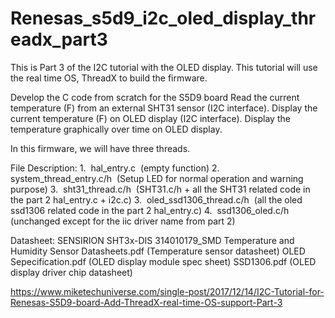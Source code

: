 # Renesas_s5d9_i2c_oled_display_threadx_part3
This is Part 3 of the I2C tutorial with the OLED display.  This tutorial will use the real time OS, ThreadX to build the firmware.


Develop the C code from scratch for the S5D9 board
Read the current temperature (F) from an external SHT31 sensor (I2C interface).
Display the current temperature (F) on OLED display (I2C interface).
Display the temperature graphically over time on OLED display.

In this firmware, we will have three threads.

File Description:
1.  hal_entry.c  (empty function)
2.  system_thread_entry.c/h  (Setup LED for normal operation and warning purpose)
3.  sht31_thread.c/h  (SHT31.c/h + all the SHT31 related code in the part 2 hal_entry.c + i2c.c)
3.  oled_ssd1306_thread.c/h  (all the oled ssd1306 related code in the part 2 hal_entry.c)
4.  ssd1306_oled.c/h (unchanged except for the iic driver name from part 2)


Datasheet:
SENSIRION SHT3x-DIS 314010179_SMD Temperature and Humidity Sensor Datasheets.pdf (Temperature sensor datasheet)
OLED Sepecification.pdf (OLED display module spec sheet)
SSD1306.pdf (OLED display driver chip datasheet)

https://www.miketechuniverse.com/single-post/2017/12/14/I2C-Tutorial-for-Renesas-S5D9-board-Add-ThreadX-real-time-OS-support-Part-3
